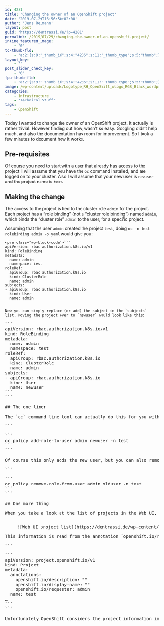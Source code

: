 ```yaml
---
id: 4281
title: 'Changing the owner of an OpenShift project'
date: '2019-07-29T16:56:50+02:00'
author: 'Jens Reimann'
layout: post
guid: 'https://dentrassi.de/?p=4281'
permalink: /2019/07/29/changing-the-owner-of-an-openshift-project/
inline_featured_image:
    - '0'
tc-thumb-fld:
    - 'a:2:{s:9:"_thumb_id";s:4:"4286";s:11:"_thumb_type";s:5:"thumb";}'
layout_key:
    - ''
post_slider_check_key:
    - '0'
fpu-thumb-fld:
    - 'a:2:{s:9:"_thumb_id";s:4:"4286";s:11:"_thumb_type";s:5:"thumb";}'
image: /wp-content/uploads/Logotype_RH_OpenShift_wLogo_RGB_Black_wordpress.png
categories:
    - Infrastructure
    - 'Technical Stuff'
tags:
    - OpenShift
---
```


Today I wanted to change the owner of an OpenShift project. It actually is rather trivial. However finding out how, wasn’t so easy. Googling didn’t help much, and also the documentation has room for improvement. So I took a few minutes to document how it works.

<!-- more -->

## Pre-requisites

Of course you need to start with a user that already has access to the project. I will assume that you have the `oc` command installed, and are logged on to your cluster. Also I will assume that your new user is `newuser` and the project name is `test`.

## Making the change

The access to the project is tied to the cluster role `admin` for the project. Each project has a “role binding” (not a “cluster role binding”) named `admin`, which binds the “cluster role” `admin` to the user, for a specific project.

Assuming that the user `admin` created the project `test`, doing `oc -n test rolebinding admin -o yaml` would give you:

```
<pre class="wp-block-code">```
apiVersion: rbac.authorization.k8s.io/v1
kind: RoleBinding
metadata:
  name: admin
  namespace: test
roleRef:
  apiGroup: rbac.authorization.k8s.io
  kind: ClusterRole
  name: admin
subjects:
- apiGroup: rbac.authorization.k8s.io
  kind: User
  name: admin
```
```

Now you can simply replace (or add) the subject in the `subjects` list. Moving the project over to `newuser` would look like this:

```
<pre class="wp-block-code">```
apiVersion: rbac.authorization.k8s.io/v1
kind: RoleBinding
metadata:
  name: admin
  namespace: test
roleRef:
  apiGroup: rbac.authorization.k8s.io
  kind: ClusterRole
  name: admin
subjects:
- apiGroup: rbac.authorization.k8s.io
  kind: User
  name: newuser
```
```

## The one liner

The `oc` command line tool can actually do this for you with a single call:

```
<pre class="wp-block-code">```
oc policy add-role-to-user admin newuser -n test
```
```

Of course this only adds the new user, but you can also remove the old user by:

```
<pre class="wp-block-code">```
oc policy remove-role-from-user admin olduser -n test
```
```

## One more thing

When you take a look at the list of projects in the Web UI, you will still see the old user as the “requester”:

<div class="wp-block-image"><figure class="aligncenter">![Web UI project list](https://dentrassi.de/wp-content/uploads/ocp_projects_test.png)</figure></div>This information is read from the annotation `openshift.io/requester` from the “project”:

```
<pre class="wp-block-code">```
apiVersion: project.openshift.io/v1
kind: Project
metadata:
  annotations:
    openshift.io/description: ""
    openshift.io/display-name: ""
    openshift.io/requester: admin
  name: test
…
```
```

Unfortunately OpenShift considers the project information immutable. However the OpenShift “project” is backed by the Kubernetes “namespace”, which has the same annotation and it allows editing. So you can change the “requester” there, and it will be reflected in the project as well.
